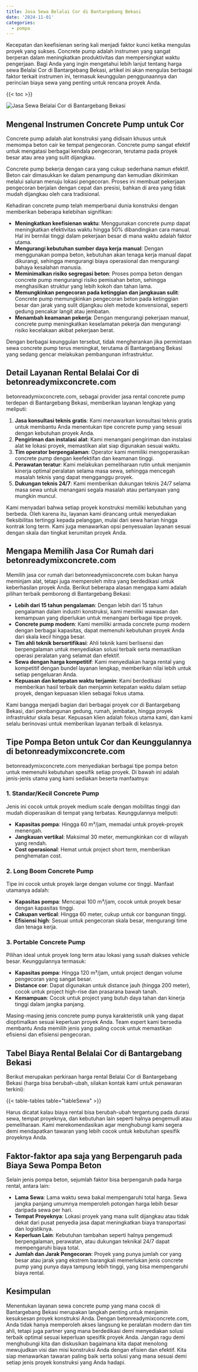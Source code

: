 ```yaml
---
title: Jasa Sewa Belalai Cor di Bantargebang Bekasi
date: '2024-11-01'
categories:
  - pompa
---
```


Kecepatan dan keefisienan sering kali menjadi faktor kunci ketika mengulas proyek yang sukses. Concrete pump adalah instrumen yang sangat berperan dalam meningkatkan produktivitas dan mempersingkat waktu pengerjaan. Bagi Anda yang ingin mengetahui lebih lanjut tentang harga sewa Belalai Cor di Bantargebang Bekasi, artikel ini akan mengulas berbagai faktor terkait instrumen ini, termasuk keunggulan penggunaannya dan perincian biaya sewa yang penting untuk rencana proyek Anda.

{{< toc >}}

![Jasa Sewa Belalai Cor di Bantargebang Bekasi](https://betoncor8.github.io/pump/concrete-pump%20(17).png)

## Mengenal Instrumen Concrete Pump untuk Cor

Concrete pump adalah alat konstruksi yang didisain khusus untuk memompa beton cair ke tempat pengecoran. Concrete pump sangat efektif untuk mengatasi berbagai kendala pengecoran, terutama pada proyek besar atau area yang sulit dijangkau.

Concrete pump bekerja dengan cara yang cukup sederhana namun efektif. Beton cair dimasukkan ke dalam penampung dan kemudian dikirimkan melalui saluran menuju lokasi pengecoran. Proses ini membuat pekerjaan pengecoran berjalan dengan cepat dan presisi, bahkan di area yang tidak mudah dijangkau oleh cara tradisional.

Kehadiran concrete pump telah memperbarui dunia konstruksi dengan memberikan beberapa kelebihan signifikan:

- **Meningkatkan keefisienan waktu**: Menggunakan concrete pump dapat meningkatkan efektivitas waktu hingga 50% dibandingkan cara manual. Hal ini bernilai tinggi dalam pekerjaan besar di mana waktu adalah faktor utama.
- **Mengurangi kebutuhan sumber daya kerja manual**: Dengan menggunakan pompa beton, kebutuhan akan tenaga kerja manual dapat dikurangi, sehingga mengurangi biaya operasional dan mengurangi bahaya kesalahan manusia.
- **Meminimalkan risiko segregasi beton**: Proses pompa beton dengan concrete pump mengurangi risiko pemisahan beton, sehingga menghasilkan struktur yang lebih kokoh dan tahan lama.
- **Memungkinkan pengecoran pada ketinggian dan jangkauan sulit**: Concrete pump memungkinkan pengecoran beton pada ketinggian besar dan jarak yang sulit dijangkau oleh metode konvensional, seperti gedung pencakar langit atau jembatan.
- **Menambah keamanan pekerja**: Dengan mengurangi pekerjaan manual, concrete pump meningkatkan keselamatan pekerja dan mengurangi risiko kecelakaan akibat pekerjaan berat.

Dengan berbagai keunggulan tersebut, tidak mengherankan jika permintaan sewa concrete pump terus meningkat, terutama di Bantargebang Bekasi yang sedang gencar melakukan pembangunan infrastruktur.

## Detail Layanan Rental Belalai Cor di betonreadymixconcrete.com

betonreadymixconcrete.com, sebagai provider jasa rental concrete pump terdepan di Bantargebang Bekasi, memberikan layanan lengkap yang meliputi:

1. **Jasa konsultasi teknis gratis**: Kami menawarkan konsultasi teknis gratis untuk membantu Anda menentukan tipe concrete pump yang sesuai dengan kebutuhan proyek Anda.
2. **Pengiriman dan instalasi alat**: Kami menangani pengiriman dan instalasi alat ke lokasi proyek, memastikan alat siap digunakan sesuai waktu.
3. **Tim operator berpengalaman**: Operator kami memiliki mengoperasikan concrete pump dengan keefektifan dan keamanan tinggi.
4. **Perawatan teratur**: Kami melakukan pemeliharaan rutin untuk menjamin kinerja optimal peralatan selama masa sewa, sehingga mencegah masalah teknis yang dapat mengganggu proyek.
5. **Dukungan teknis 24/7**: Kami memberikan dukungan teknis 24/7 selama masa sewa untuk menangani segala masalah atau pertanyaan yang mungkin muncul.

Kami menyadari bahwa setiap proyek konstruksi memiliki kebutuhan yang berbeda. Oleh karena itu, layanan kami dirancang untuk menyediakan fleksibilitas tertinggi kepada pelanggan, mulai dari sewa harian hingga kontrak long term. Kami juga menawarkan opsi penyesuaian layanan sesuai dengan skala dan tingkat kerumitan proyek Anda.

## Mengapa Memilih Jasa Cor Rumah dari betonreadymixconcrete.com

Memilih jasa cor rumah dari betonreadymixconcrete.com bukan hanya meminjam alat, tetapi juga memperoleh mitra yang berdedikasi untuk keberhasilan proyek Anda. Berikut beberapa alasan mengapa kami adalah pilihan terbaik pemborong di Bantargebang Bekasi:

- **Lebih dari 15 tahun pengalaman**: Dengan lebih dari 15 tahun pengalaman dalam industri konstruksi, kami memiliki wawasan dan kemampuan yang diperlukan untuk menangani berbagai tipe proyek.
- **Concrete pump modern**: Kami memiliki armada concrete pump modern dengan berbagai kapasitas, dapat memenuhi kebutuhan proyek Anda dari skala kecil hingga besar.
- **Tim ahli teknik bersertifikasi**: Ahli teknik kami berlisensi dan berpengalaman untuk menyediakan solusi terbaik serta memastikan operasi peralatan yang selamat dan efektif.
- **Sewa dengan harga kompetitif**: Kami menyediakan harga rental yang kompetitif dengan bundel layanan lengkap, memberikan nilai lebih untuk setiap pengeluaran Anda.
- **Kepuasan dan ketepatan waktu terjamin**: Kami berdedikasi memberikan hasil terbaik dan menjamin ketepatan waktu dalam setiap proyek, dengan kepuasan klien sebagai fokus utama.

Kami bangga menjadi bagian dari berbagai proyek cor di Bantargebang Bekasi, dari pembangunan gedung, rumah, jembatan, hingga proyek infrastruktur skala besar. Kepuasan klien adalah fokus utama kami, dan kami selalu berinovasi untuk memberikan layanan terbaik di kelasnya.

## Tipe Pompa Beton untuk Cor dan Keunggulannya di betonreadymixconcrete.com

betonreadymixconcrete.com menyediakan berbagai tipe pompa beton untuk memenuhi kebutuhan spesifik setiap proyek. Di bawah ini adalah jenis-jenis utama yang kami sediakan beserta manfaatnya:

### 1\. Standar/Kecil Concrete Pump

Jenis ini cocok untuk proyek medium scale dengan mobilitas tinggi dan mudah dioperasikan di tempat yang terbatas. Keunggulannya meliputi:

- **Kapasitas pompa**: Hingga 60 m³/jam, memadai untuk proyek-proyek menengah.
- **Jangkauan vertikal**: Maksimal 30 meter, memungkinkan cor di wilayah yang rendah.
- **Cost operasional**: Hemat untuk project short term, memberikan penghematan cost.

### 2\. Long Boom Concrete Pump

Tipe ini cocok untuk proyek large dengan volume cor tinggi. Manfaat utamanya adalah:

- **Kapasitas pompa**: Mencapai 100 m³/jam, cocok untuk proyek besar dengan kapasitas tinggi.
- **Cakupan vertical**: Hingga 60 meter, cukup untuk cor bangunan tinggi.
- **Efisiensi high**: Sesuai untuk pengecoran skala besar, mengurangi time dan tenaga kerja.

### 3\. Portable Concrete Pump

Pilihan ideal untuk proyek long term atau lokasi yang susah diakses vehicle besar. Keunggulannya termasuk:

- **Kapasitas pompa**: Hingga 120 m³/jam, untuk project dengan volume pengecoran yang sangat besar.
- **Distance cor**: Dapat digunakan untuk distance jauh (hingga 200 meter), cocok untuk project high-rise dan prasarana bawah tanah.
- **Kemampuan**: Cocok untuk project yang butuh daya tahan dan kinerja tinggi dalam jangka panjang.

Masing-masing jenis concrete pump punya karakteristik unik yang dapat dioptimalkan sesuai keperluan proyek Anda. Team expert kami bersedia membantu Anda memilih jenis yang paling cocok untuk memastikan efisiensi dan efisiensi pengecoran.

## Tabel Biaya Rental Belalai Cor di Bantargebang Bekasi

Berikut merupakan perkiraan harga rental Belalai Cor di Bantargebang Bekasi (harga bisa berubah-ubah, silakan kontak kami untuk penawaran terkini):

{{< table-tables table="tableSewa" >}}

Harus dicatat kalau biaya rental bisa berubah-ubah tergantung pada durasi sewa, tempat proyeknya, dan kebutuhan lain seperti halnya pengemudi atau pemeliharaan. Kami merekomendasikan agar menghubungi kami segera demi mendapatkan tawaran yang lebih cocok untuk kebutuhan spesifik proyeknya Anda.

## Faktor-faktor apa saja yang Berpengaruh pada Biaya Sewa Pompa Beton

Selain jenis pompa beton, sejumlah faktor bisa berpengaruh pada harga rental, antara lain:

- **Lama Sewa**: Lama waktu sewa bakal mempengaruhi total harga. Sewa jangka panjang umumnya memperoleh potongan harga lebih besar daripada sewa per hari.
- **Tempat Proyeknya**: Lokasi proyek yang mana sulit dijangkau atau tidak dekat dari pusat penyedia jasa dapat meningkatkan biaya transportasi dan logistiknya.
- **Keperluan Lain**: Kebutuhan tambahan seperti halnya pengemudi berpengalaman, perawatan, atau dukungan teknikal 24/7 dapat mempengaruhi biaya total.
- **Jumlah dan Jarak Pengecoran**: Proyek yang punya jumlah cor yang besar atau jarak yang ekstrem barangkali memerlukan jenis concrete pump yang punya daya tampung lebih tinggi, yang bisa mempengaruhi biaya rental.

## Kesimpulan

Menentukan layanan sewa concrete pump yang mana cocok di Bantargebang Bekasi merupakan langkah penting untuk menjamin kesuksesan proyek konstruksi Anda. Dengan betonreadymixconcrete.com, Anda tidak hanya memperoleh akses langsung ke peralatan modern dan tim ahli, tetapi juga partner yang mana berdedikasi demi menyediakan solusi terbaik optimal sesuai keperluan spesifik proyek Anda. Jangan ragu demi menghubungi kita dan diskusikan bagaimana kita dapat menolong mewujudkan visi dan misi konstruksi Anda dengan efisien dan efektif. Kita siap menawarkan tawaran paling baik serta solusi yang mana sesuai demi setiap jenis proyek konstruksi yang Anda hadapi.
